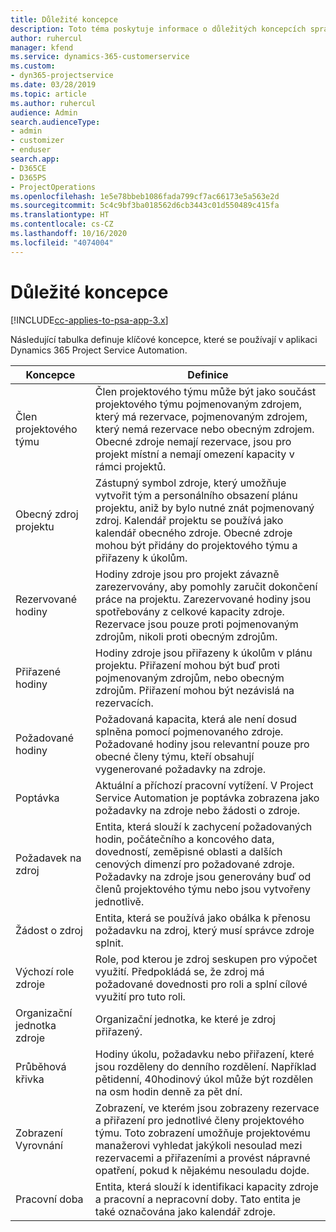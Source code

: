 ```yaml
---
title: Důležité koncepce
description: Toto téma poskytuje informace o důležitých koncepcích správy zdrojů v Project Service Automation.
author: ruhercul
manager: kfend
ms.service: dynamics-365-customerservice
ms.custom:
- dyn365-projectservice
ms.date: 03/28/2019
ms.topic: article
ms.author: ruhercul
audience: Admin
search.audienceType:
- admin
- customizer
- enduser
search.app:
- D365CE
- D365PS
- ProjectOperations
ms.openlocfilehash: 1e5e78bbeb1086fada799cf7ac66173e5a563e2d
ms.sourcegitcommit: 5c4c9bf3ba018562d6cb3443c01d550489c415fa
ms.translationtype: HT
ms.contentlocale: cs-CZ
ms.lasthandoff: 10/16/2020
ms.locfileid: "4074004"
---
```

# <a name="key-concepts"></a>Důležité koncepce

[!INCLUDE[cc-applies-to-psa-app-3.x](../includes/cc-applies-to-psa-app-3x.md)]

Následující tabulka definuje klíčové koncepce, které se používají v aplikaci Dynamics 365 Project Service Automation.

| Koncepce                    | Definice |
|----------------------------|------------|
| Člen projektového týmu        | Člen projektového týmu může být jako součást projektového týmu pojmenovaným zdrojem, který má rezervace, pojmenovaným zdrojem, který nemá rezervace nebo obecným zdrojem. Obecné zdroje nemají rezervace, jsou pro projekt místní a nemají omezení kapacity v rámci projektů. |
| Obecný zdroj projektu   | Zástupný symbol zdroje, který umožňuje vytvořit tým a personálního obsazení plánu projektu, aniž by bylo nutné znát pojmenovaný zdroj. Kalendář projektu se používá jako kalendář obecného zdroje. Obecné zdroje mohou být přidány do projektového týmu a přiřazeny k úkolům. |
| Rezervované hodiny               | Hodiny zdroje jsou pro projekt závazně zarezervovány, aby pomohly zaručit dokončení práce na projektu. Zarezervované hodiny jsou spotřebovány z celkové kapacity zdroje. Rezervace jsou pouze proti pojmenovaným zdrojům, nikoli proti obecným zdrojům. |
| Přiřazené hodiny             | Hodiny zdroje jsou přiřazeny k úkolům v plánu projektu. Přiřazení mohou být buď proti pojmenovaným zdrojům, nebo obecným zdrojům. Přiřazení mohou být nezávislá na rezervacích. |
| Požadované hodiny             | Požadovaná kapacita, která ale není dosud splněna pomocí pojmenovaného zdroje. Požadované hodiny jsou relevantní pouze pro obecné členy týmu, kteří obsahují vygenerované požadavky na zdroje. |
| Poptávka                     | Aktuální a příchozí pracovní vytížení. V Project Service Automation je poptávka zobrazena jako požadavky na zdroje nebo žádosti o zdroje. |
| Požadavek na zdroj       | Entita, která slouží k zachycení požadovaných hodin, počátečního a koncového data, dovedností, zeměpisné oblasti a dalších cenových dimenzí pro požadované zdroje. Požadavky na zdroje jsou generovány buď od členů projektového týmu nebo jsou vytvořeny jednotlivě. |
| Žádost o zdroj           | Entita, která se používá jako obálka k přenosu požadavku na zdroj, který musí správce zdroje splnit. |
| Výchozí role zdroje      | Role, pod kterou je zdroj seskupen pro výpočet využití. Předpokládá se, že zdroj má požadované dovednosti pro roli a splní cílové využití pro tuto roli. |
| Organizační jednotka zdroje | Organizační jednotka, ke které je zdroj přiřazený. |
| Průběhová křivka                    | Hodiny úkolu, požadavku nebo přiřazení, které jsou rozděleny do denního rozdělení. Například pětidenní, 40hodinový úkol může být rozdělen na osm hodin denně za pět dní. |
| Zobrazení Vyrovnání        | Zobrazení, ve kterém jsou zobrazeny rezervace a přiřazení pro jednotlivé členy projektového týmu. Toto zobrazení umožňuje projektovému manažerovi vyhledat jakýkoli nesoulad mezi rezervacemi a přiřazeními a provést nápravné opatření, pokud k nějakému nesouladu dojde. |
| Pracovní doba                 | Entita, která slouží k identifikaci kapacity zdroje a pracovní a nepracovní doby. Tato entita je také označována jako kalendář zdroje. |

